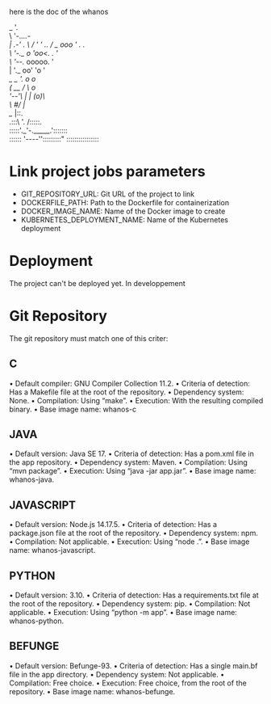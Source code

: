 here is the doc of the whanos

 _
 \'.    
  \ '-._...-           
  |    _.-'             .
  \   /               '   '  ..
  /   \_               ooo ' . .         
  \     '-.__         o 'oo<. .  '            
   \         '--._       ooooo.  '                        
    |             '._    oo' 'o  '                         
  __\__           _  '. o     o         
 (    __         / \   o         
  '--'\          | | (o)\      
       \         \#/    |        
        \__             |::.            
     .:::\ '.          /:::::.   
     :::::'._'-._____.':::::::                         
      :::::: '----'':::::::::"
        ::::::::::::::::        

# Link project jobs parameters

- GIT_REPOSITORY_URL:
    Git URL of the project to link
- DOCKERFILE_PATH:
    Path to the Dockerfile for containerization
- DOCKER_IMAGE_NAME:
    Name of the Docker image to create
- KUBERNETES_DEPLOYMENT_NAME:
    Name of the Kubernetes deployment

# Deployment

The project can't be deployed yet.
In developpement

# Git Repository

The git repository must match one of this criter:
## C
• Default compiler: GNU Compiler Collection 11.2.
• Criteria of detection: Has a Makefile file at the root of the repository.
• Dependency system: None.
• Compilation: Using “make”.
• Execution: With the resulting compiled binary.
• Base image name: whanos-c

## JAVA
• Default version: Java SE 17.
• Criteria of detection: Has a pom.xml file in the app repository.
• Dependency system: Maven.
• Compilation: Using “mvn package”.
• Execution: Using “java -jar app.jar”.
• Base image name: whanos-java.

## JAVASCRIPT
• Default version: Node.js 14.17.5.
• Criteria of detection: Has a package.json file at the root of the repository.
• Dependency system: npm.
• Compilation: Not applicable.
• Execution: Using “node .”.
• Base image name: whanos-javascript.

## PYTHON
• Default version: 3.10.
• Criteria of detection: Has a requirements.txt file at the root of the repository.
• Dependency system: pip.
• Compilation: Not applicable.
• Execution: Using “python -m app”.
• Base image name: whanos-python.

## BEFUNGE
• Default version: Befunge-93.
• Criteria of detection: Has a single main.bf file in the app directory.
• Dependency system: Not applicable.
• Compilation: Free choice.
• Execution: Free choice, from the root of the repository.
• Base image name: whanos-befunge.
